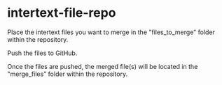 # intertext-file-repo

Place the intertext files you want to merge in the "files_to_merge" folder within the repository.

Push the files to GitHub.

Once the files are pushed, the merged file(s) will be located in the "merge_files" folder within the repository.
